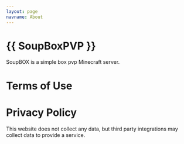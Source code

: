 ```yaml
---
layout: page
navname: About
---
```


# {{ SoupBoxPVP }}

SoupBOX is a simple box pvp Minecraft server.



# Terms of Use



# Privacy Policy

This website does not collect any data, but third party integrations may collect data to provide a service.


